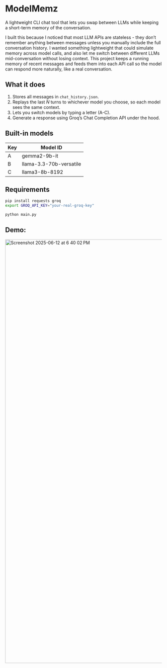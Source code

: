 # ModelMemz

A lightweight CLI chat tool that lets you swap between LLMs while keeping a short-term memory of the conversation.

I built this because I noticed that most LLM APIs are stateless - they don’t remember anything between messages unless you manually include the full conversation history. I wanted something lightweight that could simulate memory across model calls, and also let me switch between different LLMs mid-conversation without losing context. This project keeps a running memory of recent messages and feeds them into each API call so the model can respond more naturally, like a real conversation.


## What it does
1. Stores all messages in `chat_history.json`.
2. Replays the last *N* turns to whichever model you choose, so each model sees the same context.
3. Lets you switch models by typing a letter (A-C).
4. Generate a response using Groq’s Chat Completion API under the hood.

## Built-in models

| Key | Model ID                               |
|-----|----------------------------------------|
| A   | gemma2-9b-it                           |
| B   | llama-3.3-70b-versatile                |
| C   | llama3-8b-8192                         |


## Requirements
```bash
pip install requests groq
export GROQ_API_KEY="your-real-groq-key"

python main.py
```

## Demo:
<img width="1364" alt="Screenshot 2025-06-12 at 6 40 02 PM" src="https://github.com/user-attachments/assets/70a917b2-5369-4ea0-a455-71f581c55308" />
